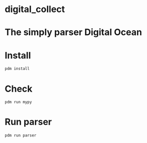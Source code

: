 # digital_collect

# The simply parser Digital Ocean


# Install 
```pdm install```

#  Check 
```pdm run mypy```

# Run parser
```pdm run parser```